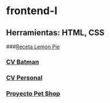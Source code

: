 # frontend-I
## Herramientas: HTML, CSS
###<a href="https://fpicco.github.io/frontend-I/lemonPie">Receta Lemon Pie</a>
### <a href="https://fpicco.github.io/frontend-I/CVBatman">CV Batman</a>
### <a href="https://fpicco.github.io/frontend-I/CVPersonal">CV Personal</a>
### <a href="https://fpicco.github.io/frontend-I/petShop">Proyecto Pet Shop</a>
